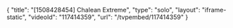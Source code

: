 {
    "title": "[1508428454] Chalean Extreme",
    "type": "solo",
    "layout": "iframe-static",
    "videoId": "117414359",
    "url": "\/tvpembed\/117414359"
}